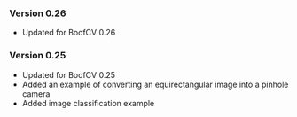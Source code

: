 ### Version 0.26

* Updated for BoofCV 0.26

### Version 0.25

* Updated for BoofCV 0.25
* Added an example of converting an equirectangular image into a pinhole camera
* Added image classification example